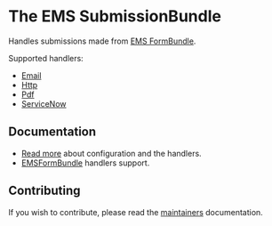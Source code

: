 # The EMS SubmissionBundle

Handles submissions made from [EMS FormBundle](https://github.com/ems-project/EMSFormBundle). 

Supported handlers:
* [Email](../master/src/Resources/doc/handlers/email.md)
* [Http](../master/src/Resources/doc/handlers/http.md)
* [Pdf](../master/src/Resources/doc/handlers/pdf.md)
* [ServiceNow](../master/src/Resources/doc/handlers/serviceNow.md)

## Documentation

* [Read more](../master/src/Resources/doc/index.md) about configuration and the handlers.
* [EMSFormBundle](https://github.com/ems-project/EMSFormBundle/blob/master/Resources/doc/handlers.md) handlers support. 

## Contributing

If you wish to contribute, please read the [maintainers](https://github.com/ems-project/maintainers) documentation.
